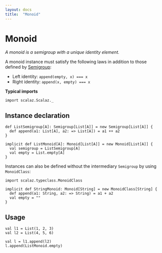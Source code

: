 ```yaml
---
layout: docs
title:  "Monoid"
---
```


# Monoid

*A monoid is a semigroup with a unique identity element.*

A monoid instance must satisfy the following laws in addition to those defined by [Semigroup](Semigroup.html):

- Left identity: `append(empty, x) === x`
- Right identity: `append(x, empty) === x`

**Typical imports**
```tut:silent
import scalaz.Scalaz._
```

## Instance declaration

```tut
def ListSemigroup[A]: Semigroup[List[A]] = new Semigroup[List[A]] {
  def append(a1: List[A], a2: => List[A]) = a1 ++ a2
}

implicit def ListMonoid[A]: Monoid[List[A]] = new Monoid[List[A]] {
  val semigroup = ListSemigroup[A]
  val empty = List.empty[A]
}
```

Instances can also be defined without the intermediary `Semigroup` by using `MonoidClass`:

```tut
import scalaz.typeclass.MonoidClass

implicit def StringMonoid: Monoid[String] = new MonoidClass[String] {
  def append(a1: String, a2: => String) = a1 + a2
  val empty = ""
}
```

## Usage

```tut
val l1 = List(1, 2, 3)
val l2 = List(4, 5, 6)

val l = l1.append(l2)
l.append(ListMonoid.empty)
```
